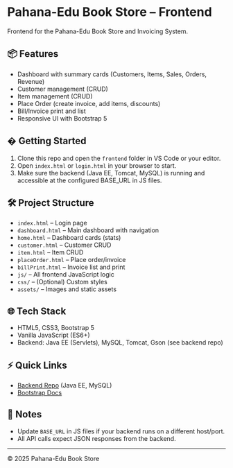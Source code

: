 # Pahana-Edu Book Store – Frontend

Frontend for the Pahana-Edu Book Store and Invoicing System.

## 📦 Features

- Dashboard with summary cards (Customers, Items, Sales, Orders, Revenue)
- Customer management (CRUD)
- Item management (CRUD)
- Place Order (create invoice, add items, discounts)
- Bill/Invoice print and list
- Responsive UI with Bootstrap 5

## � Getting Started

1. Clone this repo and open the `frontend` folder in VS Code or your editor.
2. Open `index.html` or `login.html` in your browser to start.
3. Make sure the backend (Java EE, Tomcat, MySQL) is running and accessible at the configured BASE_URL in JS files.

## 🛠️ Project Structure

- `index.html` – Login page
- `dashboard.html` – Main dashboard with navigation
- `home.html` – Dashboard cards (stats)
- `customer.html` – Customer CRUD
- `item.html` – Item CRUD
- `placeOrder.html` – Place order/invoice
- `billPrint.html` – Invoice list and print
- `js/` – All frontend JavaScript logic
- `css/` – (Optional) Custom styles
- `assets/` – Images and static assets

## 🌐 Tech Stack

- HTML5, CSS3, Bootstrap 5
- Vanilla JavaScript (ES6+)
- Backend: Java EE (Servlets), MySQL, Tomcat, Gson (see backend repo)

## ⚡ Quick Links

- [Backend Repo](../backend) (Java EE, MySQL)
- [Bootstrap Docs](https://getbootstrap.com/)

## 📝 Notes

- Update `BASE_URL` in JS files if your backend runs on a different host/port.
- All API calls expect JSON responses from the backend.

---

© 2025 Pahana-Edu Book Store
